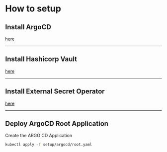 # How to setup


## Install ArgoCD

[here](argocd/)

---
## Install Hashicorp Vault

[here](vault/)

---
## Install External Secret Operator

[here](external-secret/)

---
## Deploy ArgoCD Root Application

Create the ARGO CD Application
```bash
kubectl apply -f setup/argocd/root.yaml
```
